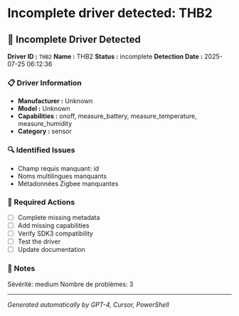 # Incomplete driver detected: THB2

## 🚨 Incomplete Driver Detected

**Driver ID :** `THB2`
**Name :** THB2
**Status :** incomplete
**Detection Date :** 2025-07-25 06:12:36

### 📋 Driver Information
- **Manufacturer :** Unknown
- **Model :** Unknown
- **Capabilities :** onoff, measure_battery, measure_temperature, measure_humidity
- **Category :** sensor

### 🔍 Identified Issues
- Champ requis manquant: id
- Noms multilingues manquants
- Métadonnées Zigbee manquantes

### 🎯 Required Actions
- [ ] Complete missing metadata
- [ ] Add missing capabilities
- [ ] Verify SDK3 compatibility
- [ ] Test the driver
- [ ] Update documentation

### 📝 Notes
Sévérité: medium
Nombre de problèmes: 3

---
*Generated automatically by GPT-4, Cursor, PowerShell*

